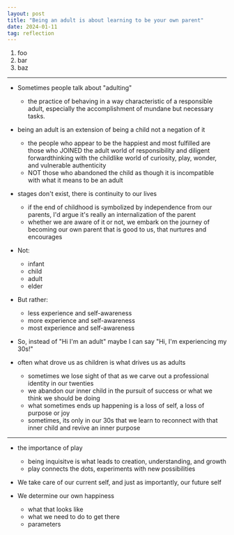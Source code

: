 ```yaml
---
layout: post
title: "Being an adult is about learning to be your own parent"
date: 2024-01-11
tag: reflection
---
```


1. foo
2. bar
3. baz

---

- Sometimes people talk about "adulting"
  - the practice of behaving in a way characteristic of a responsible adult, especially the accomplishment of mundane but necessary tasks.

- being an adult is an extension of being a child not a negation of it
  - the people who appear to be the happiest and most fulfilled are those who JOINED the adult world of responsibility and diligent forwardthinking with the childlike world of curiosity, play, wonder, and vulnerable authenticity
  - NOT those who abandoned the child as though it is incompatible with what it means to be an adult

- stages don't exist, there is continuity to our lives
  - if the end of childhood is symbolized by independence from our parents, I'd argue it's really an internalization of the parent
  - whether we are aware of it or not, we embark on the journey of becoming our own parent that is good to us, that nurtures and encourages

- Not:
  - infant
  - child
  - adult
  - elder

- But rather:
  - less experience and self-awareness
  - more experience and self-awareness
  - most experience and self-awareness

- So, instead of "Hi I'm an adult" maybe I can say "Hi, I'm experiencing my 30s!"

- often what drove us as children is what drives us as adults
  - sometimes we lose sight of that as we carve out a professional identity in our twenties
  - we abandon our inner child in the pursuit of success or what we think we should be doing
  - what sometimes ends up happening is a loss of self, a loss of purpose or joy
  - sometimes, its only in our 30s that we learn to reconnect with that inner child and revive an inner purpose

---

- the importance of play
  - being inquisitve is what leads to creation, understanding, and growth
  - play connects the dots, experiments with new possibilities

- We take care of our current self, and just as importantly, our future self

- We determine our own happiness
  - what that looks like
  - what we need to do to get there
  - parameters
